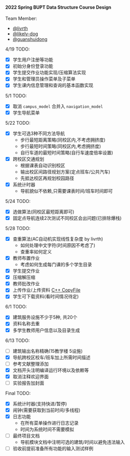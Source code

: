 #### 2022 Spring BUPT Data Structure Course Design


Team Member:
- [@livrth](https://github.com/livrth)
- [@likely-dog](https://github.com/likely-dog)
- [@guanshuidong](https://github.com/guanshuidong)


4/19 TODO:
- [x] 学生用户注册等功能
- [x] 初始分身份登录功能
- [x] 学生提交作业功能实现/压缩算法实现
- [x] 学生和管理员操作菜单及子菜单
- [x] 学生课内信息管理和查询的基本函数实现

5/1 TODO:
- [x] 取消 `campus_model` 合并入 `navigation_model`
- [x] 学生导航菜单

5/22 TODO:
- [x] 学生可选3种不同方法导航
    - 步行最短距离策略(同校区内,不考虑拥挤度)
    - 步行最短时间策略(同校区内,考虑拥挤度)
    - 自行车道的最短时间策略(自行车速度倍率设置)
- [x] 跨校区交通规划
    - 根据课表自动识别校区
    - 输出校区间路径规划方案(定点班车/公共汽车)
    - 先抵达校区再规划校园路径
- [x] 系统计时器
    - 导航貌似不依赖,只需要课表时间/班车时间即可

5/24 TODO:
- [x] 选做算法(同校区最短距离即可)
- [x] 固定点导航连续2次测试不同校区会出问题(已排除爆栈)

5/28 TODO:
- [x] 查重算法(AC自动机实现线性复杂度 by livrth)
    - 如何处理中文字符(时间原因不考虑了)
    - 查重率如何定义
- [x] 教师布置作业
    - 考虑如何生成每门课的多个学生目录
- [x] 学生提交作业
- [x] 压缩解压缩
- [x] 教师批改作业
- [x] 上传作业/上传资料 [C++ CopyFile](https://blog.csdn.net/qq_32563489/article/details/83383812)
- [x] 学生可下载资料(看时间情况待定)

6/1 TODO:
- [x] 建筑服务设施不少于5种, 共20个
- [x] 资料名称去重
- [x] 多学生教师用户信息以及目录生成

6/13 TODO:
- [ ] 建筑输出名称精确(15教学楼 5设施)
- [x] 导航跨校区校车/班车加上所需时间描述
- [ ] 参考文献整理添加
- [x] 文档开头注明编译运行环境以及依赖等
- [x] 取消注释欢迎界面
- [ ] 实验报告加封面

Final TODO:
- [x] 系统计时器(支持快进/暂停)
- [x] 闹钟(需要获取到当前时间/多线程)
- [x] 日志功能
    - 在所有菜单操作进行日志记录
    - 时间为系统时间不需要模拟
- [ ] 最终项目文档
    - 导航模块文档中注明可选的建筑/时间以避免违法输入
- [ ] 验收前提前准备所有功能的输入测试样例